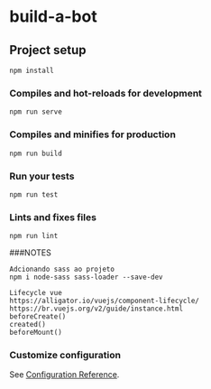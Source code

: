 # build-a-bot

## Project setup
```
npm install
```

### Compiles and hot-reloads for development
```
npm run serve
```

### Compiles and minifies for production
```
npm run build
```

### Run your tests
```
npm run test
```

### Lints and fixes files
```
npm run lint

```
###NOTES
```
Adcionando sass ao projeto
npm i node-sass sass-loader --save-dev 

Lifecycle vue
https://alligator.io/vuejs/component-lifecycle/
https://br.vuejs.org/v2/guide/instance.html
beforeCreate()
created()
beforeMount()
```

### Customize configuration
See [Configuration Reference](https://cli.vuejs.org/config/).

